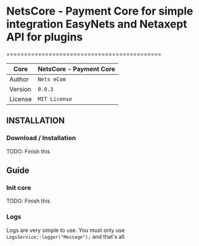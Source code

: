 # NetsCore - Payment Core for simple integration EasyNets and Netaxept API for plugins
============================================

| Core    | NetsCore - Payment Core |
|---------|-------------------------|
| Author  | `Nets eCom`             |
| Version | `0.0.3`                 |
| License | `MIT License`           |

## INSTALLATION

### Download / Installation

 TODO: Finish this


## Guide

### Init core

TODO: Finish this

### Logs

Logs are very simple to use. You must only use ``LogsService::logger("Message");`` and that's all.
